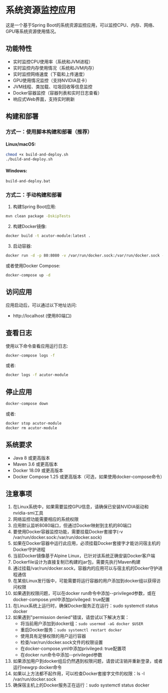 # 系统资源监控应用

这是一个基于Spring Boot的系统资源监控应用，可以监控CPU、内存、网络、GPU等系统资源使用情况。

## 功能特性

- 实时监控CPU使用率（系统和JVM进程）
- 实时监控内存使用情况（系统和JVM内存）
- 实时监控网络速度（下载和上传速度）
- GPU使用情况监控（支持NVIDIA显卡）
- JVM线程、类加载、垃圾回收等信息监控
- Docker容器监控（容器列表和实时日志查看）
- 响应式Web界面，支持实时刷新

## 构建和部署

### 方式一：使用脚本构建和部署（推荐）

#### Linux/macOS:
```bash
chmod +x build-and-deploy.sh
./build-and-deploy.sh
```

#### Windows:
```cmd
build-and-deploy.bat
```

### 方式二：手动构建和部署

1. 构建Spring Boot应用:
```bash
mvn clean package -DskipTests
```

2. 构建Docker镜像:
```bash
docker build -t acutor-module:latest .
```

3. 启动容器:
```bash
docker run -d -p 80:8080 -v /var/run/docker.sock:/var/run/docker.sock --name acutor-module acutor-module:latest
```

或者使用Docker Compose:
```bash
docker-compose up -d
```

## 访问应用

应用启动后，可以通过以下地址访问:
- http://localhost (使用80端口)

## 查看日志

使用以下命令查看应用运行日志:
```bash
docker-compose logs -f
```

或者:
```bash
docker logs -f acutor-module
```

## 停止应用

```bash
docker-compose down
```

或者:
```bash
docker stop acutor-module
docker rm acutor-module
```

## 系统要求

- Java 8 或更高版本
- Maven 3.6 或更高版本
- Docker 18.09 或更高版本
- Docker Compose 1.25 或更高版本（可选，如果使用docker-compose命令）

## 注意事项

1. 在Linux系统中，如果需要监控GPU信息，请确保已安装NVIDIA驱动和nvidia-smi工具
2. 网络监控功能需要相应的系统权限
3. 应用默认监听8080端口，但通过Docker映射到主机的80端口
4. 要使用Docker容器监控功能，需要挂载Docker套接字(-v /var/run/docker.sock:/var/run/docker.sock)
5. 如果在Docker容器中运行此应用，必须挂载Docker套接字才能访问宿主机的Docker守护进程
6. 当前Docker镜像基于Alpine Linux，已针对该系统正确安装Docker客户端
7. Dockerfile设计为直接复制已构建的jar包，需要先执行Maven构建
8. 通过挂载/var/run/docker.sock，容器内的应用可以与宿主机的Docker守护进程通信
9. 在某些Linux发行版中，可能需要将运行容器的用户添加到docker组以获得访问权限
10. 如果遇到权限问题，可以在docker run命令中添加--privileged参数，或在docker-compose.yml中添加privileged: true配置
11. 在Linux系统上运行时，确保Docker服务正在运行：sudo systemctl status docker
12. 如果遇到"permission denied"错误，请尝试以下解决方案：
    - 将当前用户添加到docker组：`sudo usermod -aG docker $USER`
    - 重启Docker服务：`sudo systemctl restart docker`
    - 使用具有足够权限的用户运行容器
    - 检查/var/run/docker.sock文件的权限设置
    - 在docker-compose.yml中添加privileged: true配置项
    - 在docker run命令中添加--privileged参数
13. 如果添加用户到docker组后仍然遇到权限问题，请尝试注销并重新登录，或者运行newgrp docker命令
14. 如果以上方法都不起作用，可以检查Docker套接字文件的权限：ls -l /var/run/docker.sock
15. 确保宿主机上的Docker服务正在运行：sudo systemctl status docker